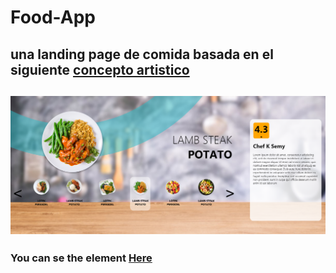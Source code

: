# Food-App
una landing page de comida basada en el siguiente [concepto artistico](https://ar.pinterest.com/pin/744079169681034966/)  
---
![alt text](https://github.com/JavierBalonga/Food-App/blob/master/preview.png)
---
### You can se the element [Here](https://javierbalonga.github.io/Food-App/)  
